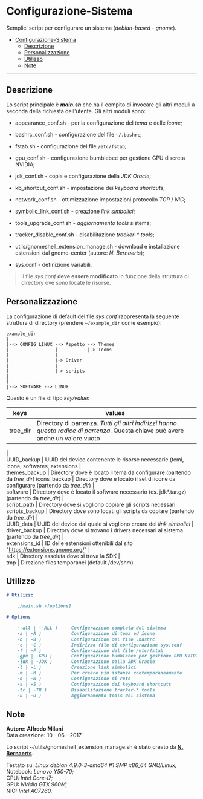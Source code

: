 # Configurazione-Sistema

Semplici script per configurare un sistema (*debian-based* - *gnome*).

- [Configurazione-Sistema](#configurazione-sistema)
    - [Descrizione](#descrizione)
    - [Personalizzazione](#personalizzazione)
    - [Utilizzo](#utilizzo)
    - [Note](#note)

------

## Descrizione
Lo script principale è **_main.sh_** che ha il compito di invocare gli altri moduli a seconda della richiesta dell'utente.
Gli altri moduli sono:

- appearance_conf.sh - per la configurazione del *tema* e delle *icone*;
- bashrc_conf.sh - configurazione del file `~/.bashrc`;
- fstab.sh - configurazione del file `/etc/fstab`;
- gpu_conf.sh - configurazione bumblebee per gestione GPU discreta NVIDIA;
- jdk_conf.sh - copia e configurazione della *JDK Oracle*;
- kb_shortcut_conf.sh - impostazione dei *keyboard shortcuts*;
- network_conf.sh - ottimizzazione impostazioni protocollo *TCP* / *NIC*;
- symbolic_link_conf.sh - creazione *link simbolici*;
- tools_upgrade_conf.sh - *aggiornamento tools* sistema;
- tracker_disable_conf.sh - disabilitazione _tracker-* tools_;
- utils/gnomeshell_extension_manage.sh - download e installazione estensioni dal gnome-center (autore: *N. Bernaerts*);

- sys.conf - definizione variabili.

> Il file *sys.conf* **deve essere modificato** in funzione della struttura di directory ove sono locate le risorse.



## Personalizzazione
La configurazione di default del file *sys.conf* rappresenta la seguente struttura di directory (prendere `~/example_dir` come esempio):

    example_dir
    |
    |--> CONFIG_LINUX --> Aspetto --> Themes
    |                 |           |-> Icons
    |                 |
    |                 |-> Driver
    |                 |
    |                 |-> scripts
    |
    |
    |--> SOFTWARE --> LINUX

Questo è un file di tipo *key/value*:

keys | values
--- | ---
tree_dir | Directory di partenza. *Tutti gli altri indirizzi hanno questa radice di partenza*. Questa chiave può avere anche un valore vuoto
   |   
UUID_backup | UUID del device contenente le risorse necessarie (temi, icone, softwares, extensions
   |   
themes_backup | Directory dove è locato il tema da configurare (partendo da *tree_dir*)
icons_backup | Directory dove è locato il set di icone da configurare (partendo da *tree_dir*)
   |   
software | Directory dove è locato il software necessario (es. jdk*.tar.gz) (partendo da *tree_dir*)
   |   
script_path | Directory dove si vogliono copiare gli scripts necessari
scripts_backup | Directory dove sono locati gli scripts da copiare (partendo da *tree_dir*)
   |   
UUID_data | UUID del device dal quale si vogliono creare dei *link simbolici*
   |   
driver_backup | Directory dove si trovano i drivers necessari al sistema (partendo da *tree_dir*)
   |   
extensions_id | ID delle estensioni ottenibili dal sito "https://extensions.gnome.org/"
   |   
sdk | Directory assoluta dove si trova la SDK
   |   
tmp | Direzione files temporanei (default /dev/shm)




## Utilizzo
```markdown
# Utilizzo

    ./main.sh -[options]

# Options

    --all | --ALL )     Configurazione completa del sistema
    -a | -A )           Configurazione di tema ed icone
    -b | -B )           Configurazione del file .bashrc
    -c | -C )           Indirizzo file di configurazione sys.conf
    -f | -F )           Configurazione del file /etc/fstab
    -gpu | -GPU )       Configurazione bumblebee per gestione GPU NVIDIA
    -jdk | -JDK )       Configurazione della JDK Oracle
    -l | -L )           Creazione link simbolici
    -m | -M )           Per creare più istanze contemporaneamente
    -n | -N )           Configurazione di rete
    -s | -S )           Configurazione dei keyboard shortcuts
    -tr | -TR )         Disabilitazione tracker-* tools
    -u | -U )           Aggiornamento tools del sistema

```



## Note
**Autore: Alfredo Milani** <br/>
Data creazione: 10 - 06 - 2017

Lo script ~/utils/gnomeshell_extension_manage.sh è stato creato da [**N. Bernaerts**](https://github.com/NicolasBernaerts/ubuntu-scripts/blob/master/ubuntugnome/gnomeshell-extension-manage).

Testato su: *Linux debian 4.9.0-3-amd64 #1 SMP x86_64 GNU/Linux;* <br/>
Notebook: *Lenovo Y50-70;* <br/>
CPU: *Intel Core-i7;* <br/>
GPU: *NVidia GTX 960M;* <br/>
NIC: *Intel AC7260.*
